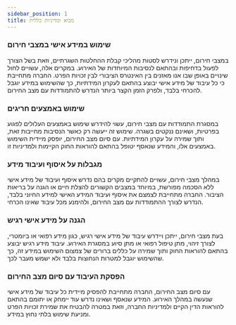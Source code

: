 ```yaml
---
sidebar_position: 1
title: מבוא ומדיניות כללית
---
```


### **שימוש במידע אישי במצבי חירום**
במצבי חירום, ייתכן ונידרש לסטות מהליכי קבלת ההחלטות השגרתיים, וזאת בשל הצורך לפעול בדחיפות ובהתאם לנסיבות המיוחדות של האירוע. במקרים אלה, עשויים לחול שינויים באופן שבו אנו מאזנים בין האינטרס הציבורי לבין זכויות הפרט. החברה מתחייבת כי כל עיבוד של מידע אישי יבוצע בהתאם לעקרון המידתיות, כך שהשימוש במידע יוגבל להכרחי בלבד, ולפרק הזמן הקצר ביותר הנדרש להתמודדות עם מצב החירום.

### **שימוש באמצעים חריגים**
במסגרת התמודדות עם מצבי חירום, עשוי להידרש שימוש באמצעים העלולים לפגוע בפרטיות, ושאינם ננקטים בשגרה. שימוש זה ייעשה רק כאשר הנסיבות מחייבות זאת, ותוך שמירה על עקרון המידתיות. עם סיום מצב החירום, יופסק מיידית השימוש באמצעים אלו, והמידע שנאסף יטופל בהתאם להוראות החוק הקיימות ולמדיניות זו.

### **מגבלות על איסוף ועיבוד מידע**
במהלך מצבי חירום, עשויים להתקיים מקרים בהם נדרש איסוף ועיבוד של מידע אישי ללא הסכמה מפורשת, במיוחד במצבים הקשורים להצלת חיים או הגנה על בריאות הציבור. החברה מתחייבת לצמצם את איסוף ועיבוד המידע האישי למידע החיוני בלבד, הנדרש לצורך ההתמודדות עם מצב החירום, ולהימנע מכל עיבוד שאינו הכרחי.

### **הגנה על מידע אישי רגיש**
בעת מצבי חירום, ייתכן ויידרש עיבוד של מידע אישי רגיש, כגון מידע רפואי או ביומטרי, לצורך זיהוי, מתן טיפול רפואי או מתן סיוע במסגרת האירוע. עיבוד מידע רגיש יבוצע בהתאם להוראות החוק ותוך שמירה על כללים ברורים של צמצום השימוש במידע זה, כך שהשימוש יוגבל למטרות הנחוצות בלבד ולא ישמש מעבר לכך.

### **הפסקת העיבוד עם סיום מצב החירום**
עם סיום מצב החירום, החברה מתחייבת להפסיק מיידית כל עיבוד של מידע אישי שנעשה במהלך האירוע. המידע שנאסף ושאינו נדרש עוד יימחק או יתומם בהתאם להוראות הדין הקיים ולמדיניות החברה, וזאת במטרה להבטיח את שמירת זכויות הפרט ומניעת שימוש בלתי נחוץ במידע.
